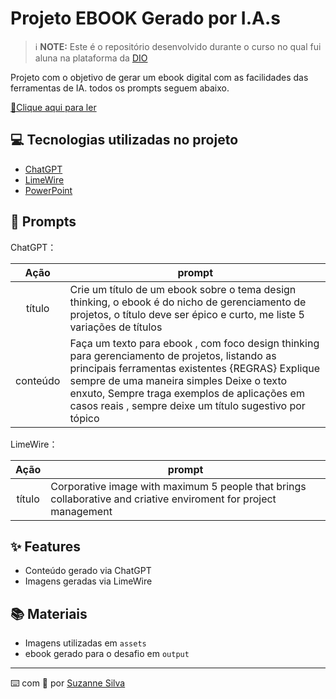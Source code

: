 

# Projeto EBOOK Gerado por I.A.s


 > ℹ️ **NOTE:** Este é o repositório desenvolvido durante o curso no qual fui aluna na plataforma da [DIO](https://dio.me)

Projeto com o objetivo de gerar um ebook digital com as facilidades das ferramentas de IA. todos os prompts
seguem abaixo.

<a href="xxxxxxxxx" title="View PDF now"> 📕Clique aqui para ler</a>

## 💻 Tecnologias utilizadas no projeto

- [ChatGPT](https://chat.openai.com/) 
- [LimeWire](https://limewire.com/studio/image/create-image)
- [PowerPoint](https://www.microsoft.com/en/microsoft-365/powerpoint)

## 🧠 Prompts


ChatGPT：

|   Ação   | prompt                                                                                                                                                                                                                                                                         |
| :------: | ------------------------------------------------------------------------------------------------------------------------------------------------------------------------------------------------------------------------------------------------------------------------------ |
|  título  | Crie um título de um ebook sobre o tema design thinking, o ebook é do nicho de gerenciamento de projetos, o título deve ser épico e curto, me liste 5 variações de títulos                                                       |
| conteúdo | Faça um texto para ebook , com foco design thinking para gerenciamento de projetos, listando as principais ferramentas existentes {REGRAS} Explique sempre de uma maneira simples Deixe o texto enxuto, Sempre traga exemplos de aplicações em casos reais , sempre deixe um título sugestivo por tópico |


LimeWire：

|  Ação  | prompt                                                                                 |
| :----: | -------------------------------------------------------------------------------------- |
| título | Corporative image with maximum 5 people that brings collaborative and criative enviroment for project management |

## ✨ Features

- Conteúdo gerado via ChatGPT
- Imagens geradas via LimeWire

## 📚 Materiais

- Imagens utilizadas em `assets`
- ebook gerado para o desafio em `output`

---

⌨️ com 💜 por [Suzanne Silva](https://github.com/SuzanneRSilva)
